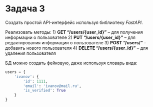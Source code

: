 # Задача 3

Создать простой API-интерфейс используя библиотеку *FastAPI*.

Реализовать методы:
    1) **GET “/users/{user_id}”** – для получения информации о пользователе
    2) **PUT “/users/{user_id}”** – для редактирования информации о пользователе
    3) **POST “/users/”** - добавить нового пользователя
    4) **DELETE “/users/{user_id}”** – для удаления пользователя

БД можно создать фейковую, даже используя словарь вида:

```Python
users = {
    'ivanov': {
        'id': 1111,
        'email': 'ivanov@mail.ru',
        'is_verified': True
    }
}
```
